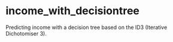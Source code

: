 # income_with_decisiontree
Predicting income with a decision tree based on the  ID3 (Iterative Dichotomiser 3).
